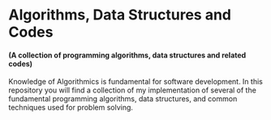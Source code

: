 # Algorithms, Data Structures and Codes
#### (A collection of programming algorithms, data structures and related codes)

Knowledge of Algorithmics is fundamental for software development.  In this repository  you will find a collection of my implementation of several of the fundamental programming algorithms, data structures, and common techniques used for problem solving.

